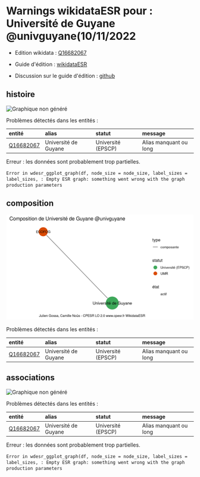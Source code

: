 Warnings wikidataESR pour : Université de Guyane @univguyane(10/11/2022
================

- Edition wikidata : [Q16682067](https://www.wikidata.org/wiki/Q16682067)
- Guide d'édition : [wikidataESR](https://github.com/cpesr/wikidataESR/)

- Discussion sur le guide d'édition : [github](https://github.com/cpesr/wikidataESR/issues)



## histoire 

![Graphique non généré](Q16682067-histoire.png) 

Problèmes détectés dans les entités :

|entité                                               |alias                |statut             |message                |
|:----------------------------------------------------|:--------------------|:------------------|:----------------------|
|[Q16682067](https://www.wikidata.org/wiki/Q16682067) |Université de Guyane |Université (EPSCP) |Alias manquant ou long |

 


Erreur : les données sont probablement trop partielles.
```
Error in wdesr_ggplot_graph(df, node_size = node_size, label_sizes = label_sizes, : Empty ESR graph: something went wrong with the graph production parameters

``` 



## composition 

![Graphique non généré](Q16682067-composition.png) 

Problèmes détectés dans les entités :

|entité                                               |alias                |statut             |message                |
|:----------------------------------------------------|:--------------------|:------------------|:----------------------|
|[Q16682067](https://www.wikidata.org/wiki/Q16682067) |Université de Guyane |Université (EPSCP) |Alias manquant ou long |

 



## associations 

![Graphique non généré](Q16682067-associations.png) 

Problèmes détectés dans les entités :

|entité                                               |alias                |statut             |message                |
|:----------------------------------------------------|:--------------------|:------------------|:----------------------|
|[Q16682067](https://www.wikidata.org/wiki/Q16682067) |Université de Guyane |Université (EPSCP) |Alias manquant ou long |

 


Erreur : les données sont probablement trop partielles.
```
Error in wdesr_ggplot_graph(df, node_size = node_size, label_sizes = label_sizes, : Empty ESR graph: something went wrong with the graph production parameters

``` 

